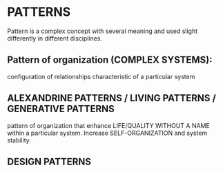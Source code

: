 # PATTERNS

Pattern is a complex concept with several meaning and used slight differently in different disciplines.

## Pattern of organization (COMPLEX SYSTEMS): 

configuration of relationships characteristic of a particular system

## ALEXANDRINE PATTERNS / LIVING PATTERNS / GENERATIVE PATTERNS 

pattern of organization that enhance LIFE/QUALITY WITHOUT A NAME within a particular system. Increase SELF-ORGANIZATION and system stability.

## DESIGN PATTERNS
